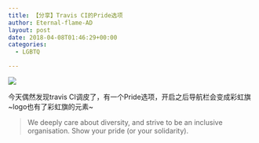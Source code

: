 ```yaml
---
title: 【分享】Travis CI的Pride选项
author: Eternal-flame-AD
layout: post
date: 2018-04-08T01:46:29+00:00
categories:
  - LGBTQ

---
```

![](/images/TIM截图20180408094152-1920x941.jpg)

今天偶然发现travis CI调皮了，有一个Pride选项，开启之后导航栏会变成彩虹旗~logo也有了彩虹旗的元素~

> We deeply care about diversity, and strive to be an inclusive organisation. Show your pride (or your solidarity).